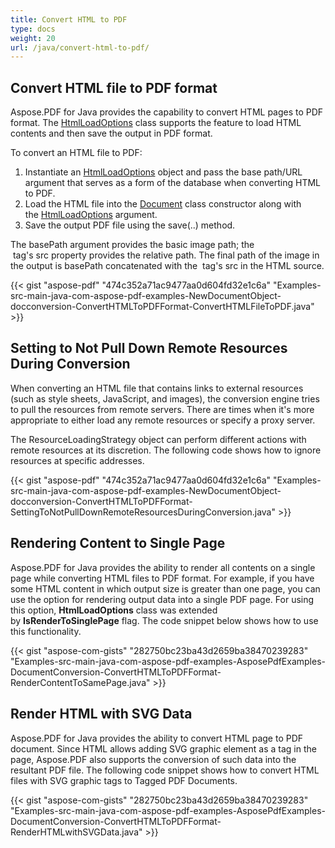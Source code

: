 ```yaml
---
title: Convert HTML to PDF
type: docs
weight: 20
url: /java/convert-html-to-pdf/
---
```


## **Convert HTML file to PDF format**
Aspose.PDF for Java provides the capability to convert HTML pages to PDF format. The [HtmlLoadOptions](https://apireference.aspose.com/java/pdf/com.aspose.pdf/HtmlLoadOptions) class supports the feature to load HTML contents and then save the output in PDF format.

To convert an HTML file to PDF:

1. Instantiate an [HtmlLoadOptions](https://apireference.aspose.com/java/pdf/com.aspose.pdf/HtmlLoadOptions) object and pass the base path/URL argument that serves as a form of the database when converting HTML to PDF.
1. Load the HTML file into the [Document](https://apireference.aspose.com/java/pdf/com.aspose.pdf/Document) class constructor along with the [HtmlLoadOptions](https://apireference.aspose.com/java/pdf/com.aspose.pdf/HtmlLoadOptions) argument.
1. Save the output PDF file using the save(..) method.

The basePath argument provides the basic image path; the <img> tag's src property provides the relative path. The final path of the image in the output is basePath concatenated with the <img> tag's src in the HTML source.

{{< gist "aspose-pdf" "474c352a71ac9477aa0d604fd32e1c6a" "Examples-src-main-java-com-aspose-pdf-examples-NewDocumentObject-docconversion-ConvertHTMLToPDFFormat-ConvertHTMLFileToPDF.java" >}}
## **Setting to Not Pull Down Remote Resources During Conversion**
When converting an HTML file that contains links to external resources (such as style sheets, JavaScript, and images), the conversion engine tries to pull the resources from remote servers. There are times when it's more appropriate to either load any remote resources or specify a proxy server.

The ResourceLoadingStrategy object can perform different actions with remote resources at its discretion. The following code shows how to ignore resources at specific addresses.

{{< gist "aspose-pdf" "474c352a71ac9477aa0d604fd32e1c6a" "Examples-src-main-java-com-aspose-pdf-examples-NewDocumentObject-docconversion-ConvertHTMLToPDFFormat-SettingToNotPullDownRemoteResourcesDuringConversion.java" >}}
## **Rendering Content to Single Page**
Aspose.PDF for Java provides the ability to render all contents on a single page while converting HTML files to PDF format. For example, if you have some HTML content in which output size is greater than one page, you can use the option for rendering output data into a single PDF page. For using this option, **HtmlLoadOptions** class was extended by **IsRenderToSinglePage** flag. The code snippet below shows how to use this functionality.

{{< gist "aspose-com-gists" "282750bc23ba43d2659ba38470239283" "Examples-src-main-java-com-aspose-pdf-examples-AsposePdfExamples-DocumentConversion-ConvertHTMLToPDFFormat-RenderContentToSamePage.java" >}}
## **Render HTML with SVG Data**
Aspose.PDF for Java provides the ability to convert HTML page to PDF document. Since HTML allows adding SVG graphic element as a tag in the page, Aspose.PDF also supports the conversion of such data into the resultant PDF file. The following code snippet shows how to convert HTML files with SVG graphic tags to Tagged PDF Documents.

{{< gist "aspose-com-gists" "282750bc23ba43d2659ba38470239283" "Examples-src-main-java-com-aspose-pdf-examples-AsposePdfExamples-DocumentConversion-ConvertHTMLToPDFFormat-RenderHTMLwithSVGData.java" >}}
